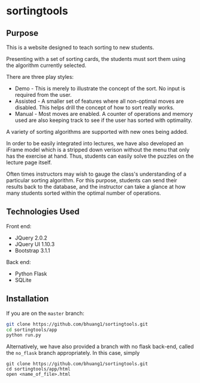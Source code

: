 # sortingtools

## Purpose

This is a website designed to teach sorting to new students.

Presenting with a set of sorting cards, the students must sort them using the algorithm currently selected.

There are three play styles:

* Demo - This is merely to illustrate the concept of the sort. No input is required from the user.
* Assisted - A smaller set of features where all non-optimal moves are disabled. This helps drill the concept of how to sort really works.
* Manual - Most moves are enabled. A counter of operations and memory used are also keeping track to see if the user has sorted with optimality.

A variety of sorting algorithms are supported with new ones being added.

In order to be easily integrated into lectures, we have also developed an iFrame model which is a stripped down verison without the menu that only has the exercise at hand. Thus, students can easily solve the puzzles on the lecture page itself.

Often times instructors may wish to gauge the class's understanding of a particular sorting algorithm. For this purpose, students can send their results back to the database, and the instructor can take a glance at how many students sorted within the optimal number of operations.

## Technologies Used

Front end:

* JQuery 2.0.2
* JQuery UI 1.10.3
* Bootstrap 3.1.1

Back end:

* Python Flask
* SQLite


## Installation

If you are on the ```master``` branch:

```bash
git clone https://github.com/bhuang1/sortingtools.git
cd sortingtools/app
python run.py
```

Alternatively, we have also provided a branch with no flask back-end, called the ```no_flask``` branch appropriately. In this case, simply

```
git clone https://github.com/bhuang1/sortingtools.git
cd sortingtools/app/html
open <name_of_file>.html
```
